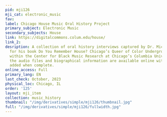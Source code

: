 ```yaml
---
pid: mji126
mji_cat: electronic_music
fav: 
label: Chicago House Music Oral History Project
primary_subject: Electronic Music
secondary_subjects: House
link: https://digitalcommons.colum.edu/house/
link_2: 
desription: A collection of oral history interviews captured by Dr. Micah Salkind
  for his book Do You Remember House? Chicago’s Queer of Color Underground and available
  within the Center for Black Music Research at Chicago’s Columbia University. Currently,
  the audio files and biographical information are available online with transcripts
  added when complete.
online_access: Full
primary_lang: EN
last_check: October, 2023
physical_loc: Chicago, IL
order: '125'
layout: mji_item
collection: music_history
thumbnail: "/img/derivatives/simple/mji126/thumbnail.jpg"
full: "/img/derivatives/simple/mji126/fullwidth.jpg"
---
```

